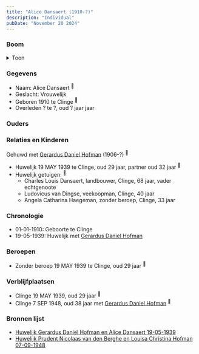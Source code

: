 ```yaml
---
title: "Alice Dansaert (1910-?)"
description: "Individual"
pubDate: "November 20 2024"
---
```


### Boom
<details><summary>Toon</summary>

![test](https://www.plantuml.com/plantuml/svg/bP5DQm8n48Rl-HM37deIejkAok9dtNxGGW_jeIV9RaODcm_9P955_E-DkbHFXPuoJDvttYUJAGNXGsKqerBPdV32G2wASkDTPUN2QUSXU64fNg4DRAiaGg5yeV5Iezc56WoQ73rTMXJGemlr3jdDr48B8ZWm09WxBz5_RbLHMYHAKoEK7OyXOKV6xk3Z74MCNIojcLO5mcE44EX32mJ12-Uz_W1-dUrilaoMIHn_M2lKyWZfA1TvlSfT21f7O-WEknmMMjaDtcYehBHU2IjNXNT4kOiyKJo1oGcboNz2Bxoiw8GGZV3iraROAySzG7kPP0_P_8_ytW1UlzuY1k__4wEXI4Txb38Qpu-1zzbtF9BX6IFZd0zxqDPgimqrQkts4UN8cZLrEes2DRpN1fkYbV7xVm00)
</details>

### Gegevens
- Naam: Alice Dansaert <sup><a href="../s00444/" style="text-decoration:none" title="Huwelijk Gerardus Daniël Hofman en Alice Dansaert 19-05-1939">:link:</a></sup>
- Geslacht: Vrouwelijk
- Geboren 1910 te Clinge <sup><a href="../s00444/" style="text-decoration:none" title="Huwelijk Gerardus Daniël Hofman en Alice Dansaert 19-05-1939">:link:</a></sup>
- Overleden ? te ?, oud ? jaar jaar 

### Ouders

### Relaties en Kinderen

Gehuwd met [Gerardus Daniel Hofman](../i00264/) (1906-?) <sup><a href="../s00444/" style="text-decoration:none" title="Huwelijk Gerardus Daniël Hofman en Alice Dansaert 19-05-1939">:link:</a></sup>
- Huwelijk 19 MAY 1939 te Clinge, oud 29 jaar, partner oud 32 jaar <sup><a href="../s00444/" style="text-decoration:none" title="Huwelijk Gerardus Daniël Hofman en Alice Dansaert 19-05-1939">:link:</a></sup>
- Huwelijk getuigen:  <sup><a href="../s00444/" style="text-decoration:none" title="Huwelijk Gerardus Daniël Hofman en Alice Dansaert 19-05-1939">:link:</a></sup>
  - Charles Louis Dansaert, landbouwer, Clinge, 68 jaar, vader echtgenoote
  - Ludovicus van Dingse, veekoopman, Clinge, 40 jaar
  - Angela Catharina Haegeman, zonder beroep, Clinge, 33 jaar

### Chronologie
- 01-01-1910: Geboorte te Clinge
- 19-05-1939: Huwelijk met [Gerardus Daniel Hofman](../i00264/)

### Beroepen
- Zonder beroep 19 MAY 1939 te Clinge, oud 29 jaar <sup><a href="../s00444/" style="text-decoration:none" title="Huwelijk Gerardus Daniël Hofman en Alice Dansaert 19-05-1939">:link:</a></sup>

### Verblijfplaatsen
- Clinge  19 MAY 1939, oud 29 jaar  <sup><a href="../s00444/" style="text-decoration:none" title="Huwelijk Gerardus Daniël Hofman en Alice Dansaert 19-05-1939">:link:</a></sup>
- Clinge  7 SEP 1948, oud 38 jaar met [Gerardus Daniel Hofman](../i00264/) <sup><a href="../s00446/" style="text-decoration:none" title="Huwelijk Prudent Nicolaas van den Berghe en Louisa Christina Hofman 07-09-1948 ">:link:</a></sup>

### Bronnen lijst
- [Huwelijk Gerardus Daniël Hofman en Alice Dansaert 19-05-1939](../s00444/)
- [Huwelijk Prudent Nicolaas van den Berghe en Louisa Christina Hofman 07-09-1948 ](../s00446/)